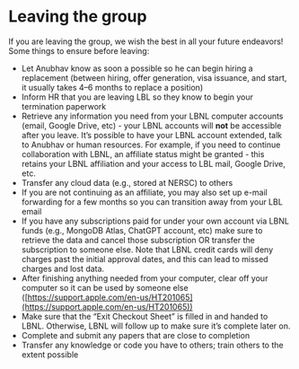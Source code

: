 # Leaving the group

If you are leaving the group, we wish the best in all your future endeavors! Some things to ensure before leaving:

* Let Anubhav know as soon a possible so he can begin hiring a replacement (between hiring, offer generation, visa issuance, and start, it usually takes 4–6 months to replace a position)
* Inform HR that you are leaving LBL so they know to begin your termination paperwork
* Retrieve any information you need from your LBNL computer accounts (email, Google Drive, etc) - your LBNL accounts will **not** be accessible after you leave. It’s possible to have your LBNL account extended, talk to Anubhav or human resources. For example, if you need to continue collaboration with LBNL, an affiliate status might be granted - this retains your LBNL affiliation and your access to LBL mail, Google Drive, etc.
* Transfer any cloud data (e.g., stored at NERSC) to others
* If you are not continuing as an affiliate, you may also set up e-mail forwarding for a few months so you can transition away from your LBL email
* If you have any subscriptions paid for under your own account via LBNL funds (e.g., MongoDB Atlas, ChatGPT account, etc) make sure to retrieve the data and cancel those subscription OR transfer the subscription to someone else. Note that LBNL credit cards will deny charges past the initial approval dates, and this can lead to missed charges and lost data.
* After finishing anything needed from your computer, clear off your computer so it can be used by someone else ([https://support.apple.com/en-us/HT201065](https://support.apple.com/en-us/HT201065))
* Make sure that the “Exit Checkout Sheet” is filled in and handed to LBNL. Otherwise, LBNL will follow up to make sure it’s complete later on.
* Complete and submit any papers that are close to completion
* Transfer any knowledge or code you have to others; train others to the extent possible

###
